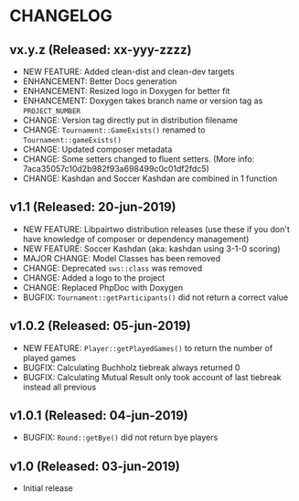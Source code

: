 # CHANGELOG

## vx.y.z (Released: xx-yyy-zzzz)
* NEW FEATURE: Added clean-dist and clean-dev targets
* ENHANCEMENT: Better Docs generation
* ENHANCEMENT: Resized logo in Doxygen for better fit
* ENHANCEMENT: Doxygen takes branch name or version tag as `PROJECT_NUMBER`
* CHANGE: Version tag directly put in distribution filename
* CHANGE: `Tournament::GameExists()` renamed to `Tournament::gameExists()`
* CHANGE: Updated composer metadata
* CHANGE: Some setters changed to fluent setters. (More info: 7aca35057c10d2b982f93a698499c0c01df2fdc5)
* CHANGE: Kashdan and Soccer Kashdan are combined in 1 function

## v1.1 (Released: 20-jun-2019)
* NEW FEATURE: Libpairtwo distribution releases (use these if you don't have knowledge of composer or dependency management)
* NEW FEATURE: Soccer Kashdan (aka: kashdan using 3-1-0 scoring)
* MAJOR CHANGE: Model Classes has been removed
* CHANGE: Deprecated `sws::class` was removed
* CHANGE: Added a logo to the project
* CHANGE: Replaced PhpDoc with Doxygen
* BUGFIX: `Tournament::getParticipants()` did not return a correct value

## v1.0.2 (Released: 05-jun-2019)
* NEW FEATURE: `Player::getPlayedGames()` to return the number of played games
* BUGFIX: Calculating Buchholz tiebreak always returned 0
* BUGFIX: Calculating Mutual Result only took account of last tiebreak instead all previous

## v1.0.1 (Released: 04-jun-2019)
* BUGFIX: `Round::getBye()` did not return bye players

## v1.0  (Released: 03-jun-2019)
* Initial release